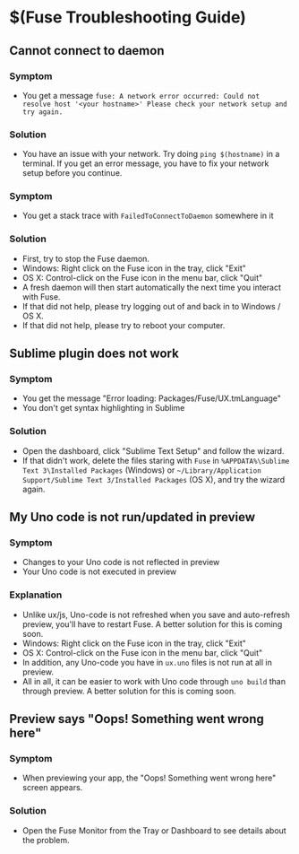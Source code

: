 # $(Fuse Troubleshooting Guide)

## Cannot connect to daemon

### Symptom
- You get a message `fuse: A network error occurred: Could not resolve host '<your hostname>' Please check your network setup and try again.`

### Solution
- You have an issue with your network. Try doing `ping $(hostname)` in a terminal. If you get an error message, you have to fix your network setup before you continue.

### Symptom
- You get a stack trace with `FailedToConnectToDaemon` somewhere in it
 
### Solution
- First, try to stop the Fuse daemon.
 - Windows: Right click on the Fuse icon in the tray, click "Exit"
 - OS X: Control-click on the Fuse icon in the menu bar, click "Quit"
- A fresh daemon will then start automatically the next time you interact with Fuse.
- If that did not help, please try logging out of and back in to Windows / OS X.
- If that did not help, please try to reboot your computer.

## Sublime plugin does not work
### Symptom
- You get the message "Error loading: Packages/Fuse/UX.tmLanguage"
- You don't get syntax highlighting in Sublime

### Solution
- Open the dashboard, click "Sublime Text Setup" and follow the wizard.
- If that didn't work, delete the files staring with `Fuse` in `%APPDATA%\Sublime Text 3\Installed Packages` (Windows) or `~/Library/Application Support/Sublime Text 3/Installed Packages` (OS X), and try the wizard again.

## My Uno code is not run/updated in preview
### Symptom
- Changes to your Uno code is not reflected in preview
- Your Uno code is not executed in preview

### Explanation
- Unlike ux/js, Uno-code is not refreshed when you save and auto-refresh preview, you'll have to restart Fuse. A better solution for this is coming soon.
 - Windows: Right click on the Fuse icon in the tray, click "Exit"
 - OS X: Control-click on the Fuse icon in the menu bar, click "Quit"
- In addition, any Uno-code you have in `ux.uno` files is not run at all in preview.
- All in all, it can be easier to work with Uno code through `uno build` than through preview. A better solution for this is coming soon.

## Preview says "Oops! Something went wrong here"
### Symptom
- When previewing your app, the "Oops! Something went wrong here" screen appears.

### Solution
- Open the Fuse Monitor from the Tray or Dashboard to see details about the problem.

